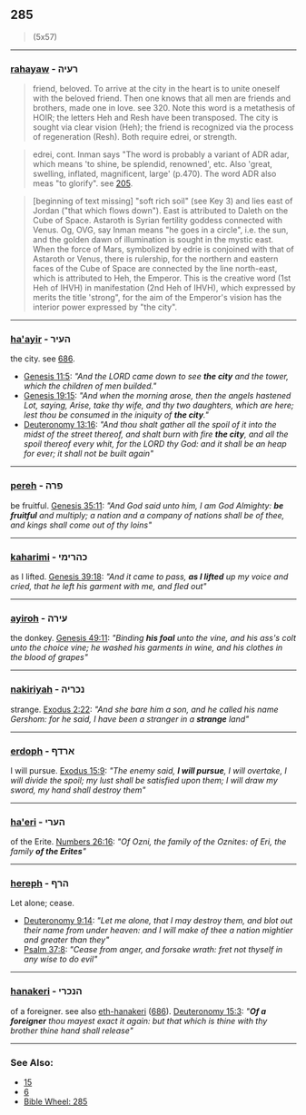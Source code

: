 ## 285
> (5x57)

---

### [rahayaw](/keys/ROIH) - רעיה
> friend, beloved. To arrive at the city in the heart is to unite oneself with the beloved friend. Then one knows that all men are friends and brothers, made one in love. see 320. Note this word is a metathesis of HOIR; the letters Heh and Resh have been transposed. The city is sought via clear vision (Heh); the friend is recognized via the process of regeneration (Resh). Both require edrei, or strength.

> edrei, cont. Inman says "The word is probably a variant of ADR adar, which means 'to shine, be splendid, renowned', etc. Also 'great, swelling, inflated, magnificent, large' (p.470). The word ADR also meas "to glorify". see [205](205).

> [beginning of text missing] "soft rich soil" (see Key 3) and lies east of Jordan ("that which flows down"). East is attributed to Daleth on the Cube of Space. Astaroth is Syrian fertility goddess connected with Venus. Og, OVG, say Inman means "he goes in a circle", i.e. the sun, and the golden dawn of illumination is sought in the mystic east. When the force of Mars, symbolized by edrie is conjoined with that of Astaroth or Venus, there is rulership, for the northern and eastern faces of the Cube of Space are connected by the line north-east, which is attributed to Heh, the Emperor. This is the creative word (1st Heh of IHVH) in manifestation (2nd Heh of IHVH), which expressed by merits the title 'strong", for the aim of the Emperor's vision has the interior power expressed by "the city".

---

### [ha'ayir](keys/HOIR) - העיר
the city. see [686](686).

- [Genesis 11:5](http://biblehub.com/genesis/11-5.htm): *"And the LORD came down to see **the city** and the tower, which the children of men builded."*
- [Genesis 19:15](http://biblehub.com/genesis/19-15.htm): *"And when the morning arose, then the angels hastened Lot, saying, Arise, take thy wife, and thy two daughters, which are here; lest thou be consumed in the iniquity of **the city**."*
- [Deuteronomy 13:16](http://biblehub.com/deuteronomy/13-16.htm): *"And thou shalt gather all the spoil of it into the midst of the street thereof, and shalt burn with fire **the city**, and all the spoil thereof every whit, for the LORD thy God: and it shall be an heap for ever; it shall not be built again"*

---

### [pereh](/keys/PRH) - פרה
be fruitful. [Genesis 35:11](https://biblehub.com/genesis/35-11.htm): *"And God said unto him, I am God Almighty: **be fruitful** and multiply; a nation and a company of nations shall be of thee, and kings shall come out of thy loins"*

---

### [kaharimi](/keys/CHRIMI) - כהרימי
as I lifted. [Genesis 39:18](https://biblehub.com/genesis/39-18.htm): *"And it came to pass, **as I lifted** up my voice and cried, that he left his garment with me, and fled out"*

---

### [ayiroh](/keys/OIRH) - עירה
the donkey. [Genesis 49:11](https://biblehub.com/genesis/49-11.htm): *"Binding **his foal** unto the vine, and his ass's colt unto the choice vine; he washed his garments in wine, and his clothes in the blood of grapes"*

---

### [nakiriyah](/keys/NKRIH) - נכריה
strange. [Exodus 2:22](https://biblehub.com/exodus/2-22.htm): *"And she bare him a son, and he called his name Gershom: for he said, I have been a stranger in a **strange** land"*

---

### [erdoph](/keys/ARDP) - ארדף
I will pursue. [Exodus 15:9](https://biblehub.com/exodus/15-9.htm): *"The enemy said, **I will pursue**, I will overtake, I will divide the spoil; my lust shall be satisfied upon them; I will draw my sword, my hand shall destroy them"*

---

### [ha'eri](/keys/HORI) - הערי
of the Erite. [Numbers 26:16](https://biblehub.com/numbers/26-16.htm): *"Of Ozni, the family of the Oznites: of Eri, the family **of the Erites**"*

---

### [hereph](/keys/HRP) - הרף
Let alone; cease.

- [Deuteronomy 9:14](https://biblehub.com/deuteronomy/9-14.htm): *"Let me alone, that I may destroy them, and blot out their name from under heaven: and I will make of thee a nation mightier and greater than they"*
- [Psalm 37:8](https://biblehub.com/psalms/37-8.htm): *"Cease from anger, and forsake wrath: fret not thyself in any wise to do evil"*

---

### [hanakeri](/keys/HNKRI) - הנכרי
of a foreigner. see also [eth-hanakeri](/keys/ATh-HNKRI) ([686](686)). [Deuteronomy 15:3](https://biblehub.com/deuteronomy/15-3.htm): *"**Of a foreigner** thou mayest exact it again: but that which is thine with thy brother thine hand shall release"*

---

### See Also:

- [15](15)
- [6](6)
- [Bible Wheel: 285](https://www.biblewheel.com//GR/GR_Database.php?SearchBy_Gematria=285)

